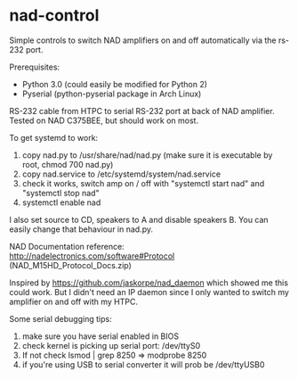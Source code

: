 nad-control
===========

Simple controls to switch NAD amplifiers on and off automatically via the rs-232 port. 

Prerequisites: 
- Python 3.0 (could easily be modified for Python 2)
- Pyserial (python-pyserial package in Arch Linux)

RS-232 cable from HTPC to serial RS-232 port at back of NAD amplifier. Tested on NAD C375BEE, but should work on most.

To get systemd to work:
1) copy nad.py to /usr/share/nad/nad.py (make sure it is executable by root, chmod 700 nad.py)
2) copy nad.service to /etc/systemd/system/nad.service
3) check it works, switch amp on / off with "systemctl start nad" and "systemctl stop nad" 
4) systemctl enable nad

I also set source to CD, speakers to A and disable speakers B. You can easily change that behaviour in nad.py.

NAD Documentation reference: http://nadelectronics.com/software#Protocol (NAD_M15HD_Protocol_Docs.zip)

Inspired by https://github.com/jaskorpe/nad_daemon which showed me this could work. 
But I didn't need an IP daemon since I only wanted to switch my amplifier on and off with my HTPC.

Some serial debugging tips:
1) make sure you have serial enabled in BIOS
2) check kernel is picking up serial port: /dev/ttyS0
3) If not check lsmod | grep 8250 => modprobe 8250 
4) if you're using USB to serial converter it will prob be /dev/ttyUSB0
